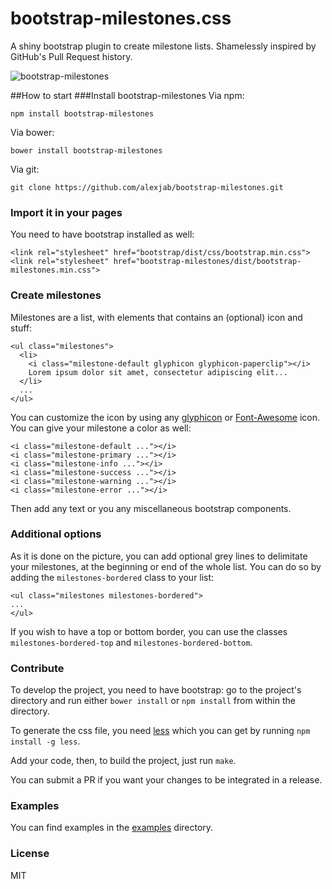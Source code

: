 # bootstrap-milestones.css

A shiny bootstrap plugin to create milestone lists. Shamelessly inspired by GitHub's Pull Request history.

![bootstrap-milestones](http://i.imgur.com/fKOhVUC.png)

##How to start
###Install bootstrap-milestones
Via npm:

```
npm install bootstrap-milestones
```

Via bower:

```
bower install bootstrap-milestones
```

Via git:

```
git clone https://github.com/alexjab/bootstrap-milestones.git
```

### Import it in your pages
You need to have bootstrap installed as well:

```
<link rel="stylesheet" href="bootstrap/dist/css/bootstrap.min.css">
<link rel="stylesheet" href="bootstrap-milestones/dist/bootstrap-milestones.min.css">
```

### Create milestones
Milestones are a list, with elements that contains an (optional) icon and stuff:

```
<ul class="milestones">
  <li>
    <i class="milestone-default glyphicon glyphicon-paperclip"></i>
    Lorem ipsum dolor sit amet, consectetur adipiscing elit...
  </li>
  ...
</ul>
```

You can customize the icon by using any [glyphicon](http://getbootstrap.com/components/#glyphicons) or [Font-Awesome](http://fortawesome.github.io/Font-Awesome/icons/) icon. You can give your milestone a color as well:

```
<i class="milestone-default ..."></i>
<i class="milestone-primary ..."></i>
<i class="milestone-info ..."></i>
<i class="milestone-success ..."></i>
<i class="milestone-warning ..."></i>
<i class="milestone-error ..."></i>
```

Then add any text or you any miscellaneous bootstrap components.

### Additional options
As it is done on the picture, you can add optional grey lines to delimitate your milestones, at the beginning or end of the whole list. You can do so by adding the `milestones-bordered` class to your list:

```
<ul class="milestones milestones-bordered">
...
</ul>
```

If you wish to have a top or bottom border, you can use the classes `milestones-bordered-top` and `milestones-bordered-bottom`.

### Contribute
To develop the project, you need to have bootstrap: go to the project's directory and run either `bower install` or `npm install` from within the directory.

To generate the css file, you need [less](http://lesscss.org/) which you can get by running `npm install -g less`.

Add your code, then, to build the project, just run `make`.

You can submit a PR if you want your changes to be integrated in a release.

### Examples
You can find examples in the [examples](https://github.com/alexjab/bootstrap-milestones/tree/master/examples) directory.

### License
MIT
